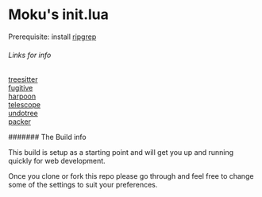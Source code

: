 # Moku's init.lua

Prerequisite: install [ripgrep](https://github.com/BurntSushi/ripgrep)

###### Links for info

[treesitter](https://github.com/nvim-treesitter/nvim-treesitter)   
[fugitive](https://github.com/tpope/vim-fugitive)    
[harpoon](https://github.com/ThePrimeagen/harpoon)     
[telescope](https://github.com/nvim-telescope/telescope.nvim)     
[undotree](https://github.com/mbbill/undotree)      
[packer](https://github.com/wbthomason/packer.nvim)





####### The Build info

This build is setup as a starting point and will get you up and running quickly for web development. 

Once you clone or fork this repo please go through and feel free to change some of the settings to suit your preferences.
